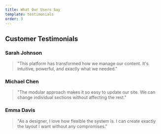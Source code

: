 ```yaml
---
title: What Our Users Say
template: testimonials
order: 3
---
```


## Customer Testimonials

### Sarah Johnson
> "This platform has transformed how we manage our content. It's intuitive, powerful, and exactly what we needed."

### Michael Chen
> "The modular approach makes it so easy to update our site. We can change individual sections without affecting the rest."

### Emma Davis
> "As a designer, I love how flexible the system is. I can create exactly the layout I want without any compromises." 